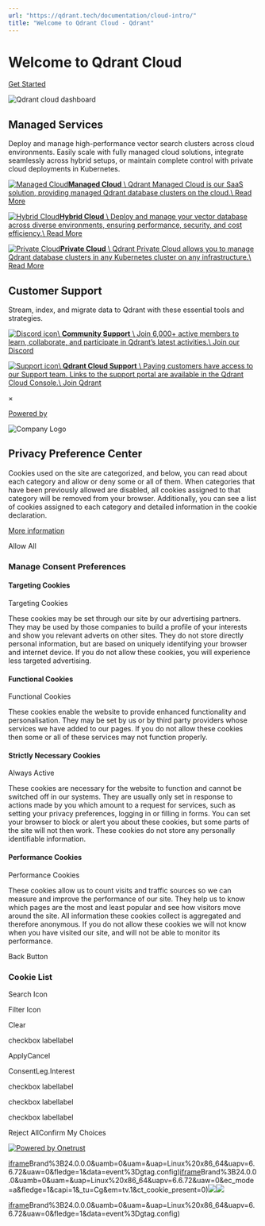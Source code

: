 ```yaml
---
url: "https://qdrant.tech/documentation/cloud-intro/"
title: "Welcome to Qdrant Cloud - Qdrant"
---
```


# Welcome to Qdrant Cloud

[Get Started](https://qdrant.to/cloud)

![Qdrant cloud dashboard](https://qdrant.tech/img/dev-portal-cloud/dev-portal-cloud-hero.png)

## Managed Services

Deploy and manage high-performance vector search clusters across cloud environments. Easily scale with fully managed cloud solutions, integrate seamlessly across hybrid setups, or maintain complete control with private cloud deployments in Kubernetes.

[![Managed Cloud](https://qdrant.tech/img/dev-portal-cloud/managed-cloud.png)**Managed Cloud** \\
Qdrant Managed Cloud is our SaaS solution, providing managed Qdrant database clusters on the cloud.\\
Read More](https://qdrant.tech/documentation/cloud/)

[![Hybrid Cloud](https://qdrant.tech/img/dev-portal-cloud/hybrid-cloud.png)**Hybrid Cloud** \\
Deploy and manage your vector database across diverse environments, ensuring performance, security, and cost efficiency.\\
Read More](https://qdrant.tech/documentation/hybrid-cloud/)

[![Private Cloud](https://qdrant.tech/img/dev-portal-cloud/private-cloud.png)**Private Cloud** \\
Qdrant Private Cloud allows you to manage Qdrant database clusters in any Kubernetes cluster on any infrastructure.\\
Read More](https://qdrant.tech/documentation/private-cloud/)

## Customer Support

Stream, index, and migrate data to Qdrant with these essential tools and strategies.

[![Discord icon](https://qdrant.tech/icons/outline/discord-purple.svg)\\
**Community Support** \\
Join 6,000+ active members to learn, collaborate, and participate in Qdrant’s latest activities.\\
Join our Discord](https://qdrant.to/discord)

[![Support icon](https://qdrant.tech/icons/outline/support-blue.svg)\\
**Qdrant Cloud Support** \\
Paying customers have access to our Support team. Links to the support portal are available in the Qdrant Cloud Console.\\
Join Qdrant](https://qdrant.to/cloud)

×

[Powered by](https://qdrant.tech/)

![Company Logo](https://cdn.cookielaw.org/logos/static/ot_company_logo.png)

## Privacy Preference Center

Cookies used on the site are categorized, and below, you can read about each category and allow or deny some or all of them. When categories that have been previously allowed are disabled, all cookies assigned to that category will be removed from your browser.
Additionally, you can see a list of cookies assigned to each category and detailed information in the cookie declaration.


[More information](https://qdrant.tech/legal/privacy-policy/#cookies-and-web-beacons)

Allow All

### Manage Consent Preferences

#### Targeting Cookies

Targeting Cookies

These cookies may be set through our site by our advertising partners. They may be used by those companies to build a profile of your interests and show you relevant adverts on other sites. They do not store directly personal information, but are based on uniquely identifying your browser and internet device. If you do not allow these cookies, you will experience less targeted advertising.

#### Functional Cookies

Functional Cookies

These cookies enable the website to provide enhanced functionality and personalisation. They may be set by us or by third party providers whose services we have added to our pages. If you do not allow these cookies then some or all of these services may not function properly.

#### Strictly Necessary Cookies

Always Active

These cookies are necessary for the website to function and cannot be switched off in our systems. They are usually only set in response to actions made by you which amount to a request for services, such as setting your privacy preferences, logging in or filling in forms. You can set your browser to block or alert you about these cookies, but some parts of the site will not then work. These cookies do not store any personally identifiable information.

#### Performance Cookies

Performance Cookies

These cookies allow us to count visits and traffic sources so we can measure and improve the performance of our site. They help us to know which pages are the most and least popular and see how visitors move around the site. All information these cookies collect is aggregated and therefore anonymous. If you do not allow these cookies we will not know when you have visited our site, and will not be able to monitor its performance.

Back Button

### Cookie List

Search Icon

Filter Icon

Clear

checkbox labellabel

ApplyCancel

ConsentLeg.Interest

checkbox labellabel

checkbox labellabel

checkbox labellabel

Reject AllConfirm My Choices

[![Powered by Onetrust](https://cdn.cookielaw.org/logos/static/powered_by_logo.svg)](https://www.onetrust.com/products/cookie-consent/)

[iframe](https://td.doubleclick.net/td/rul/10862264272?random=1748573998934&cv=11&fst=1748573998934&fmt=3&bg=ffffff&guid=ON&async=1&gtm=45be55s2v9117590405z8898302740za200zb898302740&gcd=13l3l3l3l1l1&dma=0&tag_exp=101509157~103116026~103130498~103130500~103200004~103233427~103252644~103252646~103351869~103351871~104481633~104481635~104559073~104559075&ptag_exp=101509157~102510904~103116026~103130498~103130500~103200004~103233427~103252644~103252646~103351869~103351871~104481633~104481635~104559073~104559075&u_w=1280&u_h=1024&url=https%3A%2F%2Fqdrant.tech%2Fdocumentation%2Fcloud-intro%2F&hn=www.googleadservices.com&frm=0&tiba=Welcome%20to%20Qdrant%20Cloud%20-%20Qdrant&npa=0&pscdl=noapi&auid=1701182184.1748573999&uaa=x86&uab=64&uafvl=Google%2520Chrome%3B137.0.7151.55%7CChromium%3B137.0.7151.55%7CNot%252FA)Brand%3B24.0.0.0&uamb=0&uam=&uap=Linux%20x86_64&uapv=6.6.72&uaw=0&fledge=1&data=event%3Dgtag.config)[iframe](https://td.doubleclick.net/td/rul/10862264272?random=1748573998914&cv=11&fst=1748573998914&fmt=3&bg=ffffff&guid=ON&async=1&gcl_ctr=1&gtm=45be55s2v9117590405z8898302740za200zb898302740&gcd=13l3l3l3l1l1&dma=0&tag_exp=101509157~103116026~103130498~103130500~103200004~103233427~103252644~103252646~103351869~103351871~104481633~104481635~104559073~104559075&ptag_exp=101509157~102510904~103116026~103130498~103130500~103200004~103233427~103252644~103252646~103351869~103351871~104481633~104481635~104559073~104559075&u_w=1280&u_h=1024&url=https%3A%2F%2Fqdrant.tech%2Fdocumentation%2Fcloud-intro%2F&label=_FJrCMev-7EDEND_w7so&hn=www.googleadservices.com&frm=0&tiba=Welcome%20to%20Qdrant%20Cloud%20-%20Qdrant&value=0&bttype=purchase&npa=0&pscdl=noapi&auid=1701182184.1748573999&uaa=x86&uab=64&uafvl=Google%2520Chrome%3B137.0.7151.55%7CChromium%3B137.0.7151.55%7CNot%252FA)Brand%3B24.0.0.0&uamb=0&uam=&uap=Linux%20x86_64&uapv=6.6.72&uaw=0&ec_mode=a&fledge=1&capi=1&_tu=Cg&em=tv.1&ct_cookie_present=0)![](https://t.co/1/i/adsct?bci=4&dv=America%2FAdak%26en-US%2Cen%26Google%20Inc.%26Linux%20x86_64%26255%261280%261024%264%2624%261280%261024%260%26na&eci=3&event=%7B%7D&event_id=f4a5a1ca-5bb2-4206-b08d-cf8c111f932f&integration=advertiser&p_id=Twitter&p_user_id=0&pl_id=75135955-1fac-4289-9023-548289fcdbfc&tw_document_href=https%3A%2F%2Fqdrant.tech%2Fdocumentation%2Fcloud-intro%2F&tw_iframe_status=0&txn_id=o81g6&type=javascript&version=2.3.33)![](https://analytics.twitter.com/1/i/adsct?bci=4&dv=America%2FAdak%26en-US%2Cen%26Google%20Inc.%26Linux%20x86_64%26255%261280%261024%264%2624%261280%261024%260%26na&eci=3&event=%7B%7D&event_id=f4a5a1ca-5bb2-4206-b08d-cf8c111f932f&integration=advertiser&p_id=Twitter&p_user_id=0&pl_id=75135955-1fac-4289-9023-548289fcdbfc&tw_document_href=https%3A%2F%2Fqdrant.tech%2Fdocumentation%2Fcloud-intro%2F&tw_iframe_status=0&txn_id=o81g6&type=javascript&version=2.3.33)

[iframe](https://td.doubleclick.net/td/rul/10862264272?random=1748573999889&cv=11&fst=1748573999889&fmt=3&bg=ffffff&guid=ON&async=1&gtm=45be55s2v9117590405za200zb898302740&gcd=13l3l3l3l1l1&dma=0&tag_exp=101509157~103116026~103130498~103130500~103200004~103233427~103252644~103252646~103351869~103351871~104481633~104481635~104559073~104559075&ptag_exp=101509157~102510904~103116026~103130498~103130500~103200004~103233427~103252644~103252646~103351869~103351871~104481633~104481635~104559073~104559075&u_w=1280&u_h=1024&url=https%3A%2F%2Fqdrant.tech%2Fdocumentation%2Fcloud-intro%2F&hn=www.googleadservices.com&frm=0&tiba=Welcome%20to%20Qdrant%20Cloud%20-%20Qdrant&did=dZTQ1Zm&gdid=dZTQ1Zm&npa=0&pscdl=noapi&auid=1701182184.1748573999&uaa=x86&uab=64&uafvl=Google%2520Chrome%3B137.0.7151.55%7CChromium%3B137.0.7151.55%7CNot%252FA)Brand%3B24.0.0.0&uamb=0&uam=&uap=Linux%20x86_64&uapv=6.6.72&uaw=0&fledge=1&data=event%3Dgtag.config)